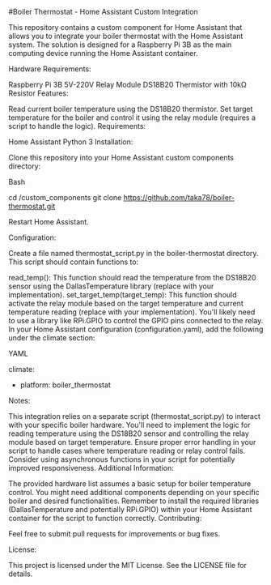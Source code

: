#Boiler Thermostat - Home Assistant Custom Integration

This repository contains a custom component for Home Assistant that allows you to integrate your boiler thermostat with the Home Assistant system. The solution is designed for a Raspberry Pi 3B as the main computing device running the Home Assistant container.

Hardware Requirements:

Raspberry Pi 3B
5V-220V Relay Module
DS18B20 Thermistor with 10kΩ Resistor
Features:

Read current boiler temperature using the DS18B20 thermistor.
Set target temperature for the boiler and control it using the relay module (requires a script to handle the logic).
Requirements:

Home Assistant
Python 3
Installation:

Clone this repository into your Home Assistant custom components directory:

Bash

cd <config directory>/custom_components
git clone https://github.com/taka78/boiler-thermostat.git

Restart Home Assistant.

Configuration:

Create a file named thermostat_script.py in the boiler-thermostat directory. This script should contain functions to:

read_temp(): This function should read the temperature from the DS18B20 sensor using the DallasTemperature library (replace with your implementation).
set_target_temp(target_temp): This function should activate the relay module based on the target temperature and current temperature reading (replace with your implementation). You'll likely need to use a library like RPi.GPIO to control the GPIO pins connected to the relay.
In your Home Assistant configuration (configuration.yaml), add the following under the climate section:

YAML

climate:
  - platform: boiler_thermostat

Notes:

This integration relies on a separate script (thermostat_script.py) to interact with your specific boiler hardware. You'll need to implement the logic for reading temperature using the DS18B20 sensor and controlling the relay module based on target temperature.
Ensure proper error handling in your script to handle cases where temperature reading or relay control fails.
Consider using asynchronous functions in your script for potentially improved responsiveness.
Additional Information:

The provided hardware list assumes a basic setup for boiler temperature control. You might need additional components depending on your specific boiler and desired functionalities.
Remember to install the required libraries (DallasTemperature and potentially RPi.GPIO) within your Home Assistant container for the script to function correctly.
Contributing:

Feel free to submit pull requests for improvements or bug fixes.

License:

This project is licensed under the MIT License. See the LICENSE file for details.
